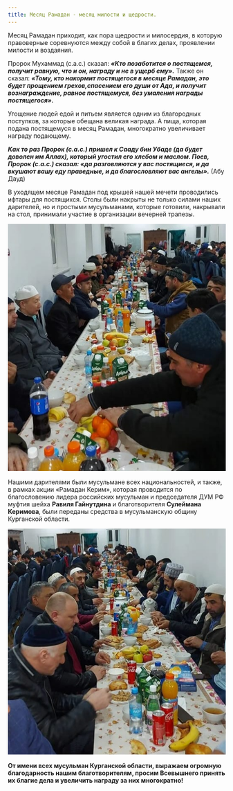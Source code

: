 ```yaml
---
title: Месяц Рамадан - месяц милости и щедрости.
---
```


Месяц Рамадан приходит, как пора щедрости и милосердия, в которую правоверные соревнуются между собой в благих делах, проявлении милости и воздаяния. 

Пророк Мухаммад (с.а.с.) сказал: ***«Кто позаботится о постящемся, получит равную, что и он, награду и не в ущерб ему».*** Также он сказал: ***«Тому, кто накормит 
постящегося в месяце Рамадан, это будет прощением грехов,спасением его души от Ада, и получит вознаграждение, равное постящемуся, без умаления награды постящегося».***

Угощение людей едой и питьем является одним из благородных поступков, за которые обещана великая награда. А пища, которая подана постящемуся в месяц Рамадан, 
многократно увеличивает награду подающему. 

***Как то раз Пророк (с.а.с.) пришел к Сааду бин Убаде (да будет доволен им Аллах), который угостил его хлебом и маслом. Поев, Пророк (с.а.с.) сказал: «да разговляются 
у вас постящиеся, и да вкушают вашу еду праведные, и да благословляют вас ангелы».*** (Абу Дауд)

В уходящем месяце Рамадан под крышей нашей мечети проводились ифтары для постящихся. Столы были накрыты не только силами наших дарителей, но и простыми мусульманами, 
которые готовили, накрывали на стол, принимали участие в организации вечерней трапезы.

![Ифтар](./30041.jpg)

Нашими дарителями были мусульмане всех национальностей, и также, в рамках акции «Рамадан Керим», которая проводится по благословению лидера российских мусульман и 
председателя ДУМ РФ муфтия шейха **Равиля Гайнутдина** и благотворителя **Сулеймана Керимова**, были переданы средства в мусульманскую общину Курганской области. 

![Ифтар](./30042.jpg)

**От имени всех мусульман Курганской области, выражаем огромную благодарность нашим благотворителям, просим Всевышнего принять их благие дела и увеличить награду за них многократно!**
